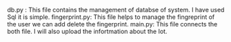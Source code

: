 db.py : This file contains the management of databse of system. I have used Sql it is simple.
fingerprint.py: This file helps to manage the fingreprint of the user we can add delete the fingerprint.
main.py: This file connects the both file.
I will also upload the infortmation about the Iot.
